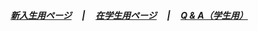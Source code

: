 ##### [新入生用ページ](../index.html)&nbsp;&nbsp;&nbsp;&nbsp; \| &nbsp;&nbsp;&nbsp;&nbsp;[在学生用ページ](./index.html)&nbsp;&nbsp;&nbsp;&nbsp; \| &nbsp;&nbsp;&nbsp;&nbsp;[Q & A（学生用）](./faq.html)